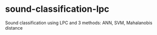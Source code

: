 # sound-classification-lpc
Sound classification using LPC and 3 methods: ANN, SVM, Mahalanobis distance
